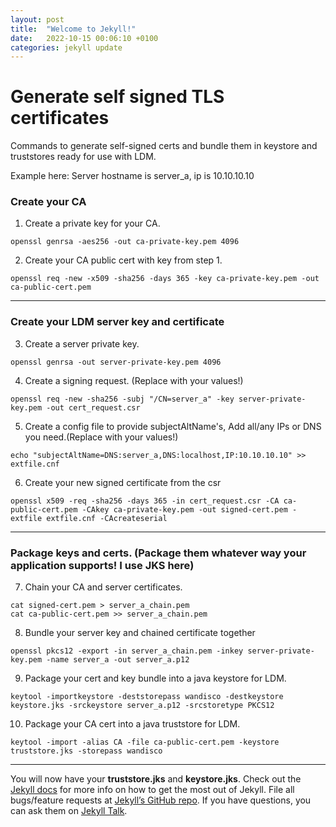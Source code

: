 ```yaml
---
layout: post
title:  "Welcome to Jekyll!"
date:   2022-10-15 00:06:10 +0100
categories: jekyll update
---
```

# Generate self signed TLS certificates

Commands to generate self-signed certs and bundle them in keystore and truststores ready for use with LDM.

Example here: Server hostname is server_a, ip is 10.10.10.10

### Create your CA

1. Create a private key for your CA.
```
openssl genrsa -aes256 -out ca-private-key.pem 4096
```
2. Create your CA public cert with key from step 1.
```
openssl req -new -x509 -sha256 -days 365 -key ca-private-key.pem -out ca-public-cert.pem
```
----
### Create your LDM server key and certificate

3. Create a server private key.
```
openssl genrsa -out server-private-key.pem 4096
```

4. Create a signing request. (Replace with your values!)
```
openssl req -new -sha256 -subj "/CN=server_a" -key server-private-key.pem -out cert_request.csr
```

5. Create a config file to provide subjectAltName's, Add all/any IPs or DNS you need.(Replace with your values!)
```
echo "subjectAltName=DNS:server_a,DNS:localhost,IP:10.10.10.10" >> extfile.cnf
```
6. Create your new signed certificate from the csr
```
openssl x509 -req -sha256 -days 365 -in cert_request.csr -CA ca-public-cert.pem -CAkey ca-private-key.pem -out signed-cert.pem -extfile extfile.cnf -CAcreateserial
```
---
### Package keys and certs. (Package them whatever way your application supports! I use JKS here)

7. Chain your CA and server certificates.
```
cat signed-cert.pem > server_a_chain.pem
cat ca-public-cert.pem >> server_a_chain.pem
```
8. Bundle your server key and chained certificate together
```
openssl pkcs12 -export -in server_a_chain.pem -inkey server-private-key.pem -name server_a -out server_a.p12
```
9. Package your cert and key bundle into a java keystore for LDM.
```
keytool -importkeystore -deststorepass wandisco -destkeystore keystore.jks -srckeystore server_a.p12 -srcstoretype PKCS12
```

10. Package your CA cert into a java truststore for LDM.
```
keytool -import -alias CA -file ca-public-cert.pem -keystore truststore.jks -storepass wandisco
```

---
You will now have your **truststore.jks** and **keystore.jks**.
Check out the [Jekyll docs][jekyll-docs] for more info on how to get the most out of Jekyll. File all bugs/feature requests at [Jekyll’s GitHub repo][jekyll-gh]. If you have questions, you can ask them on [Jekyll Talk][jekyll-talk].

[jekyll-docs]: https://jekyllrb.com/docs/home
[jekyll-gh]:   https://github.com/jekyll/jekyll
[jekyll-talk]: https://talk.jekyllrb.com/
